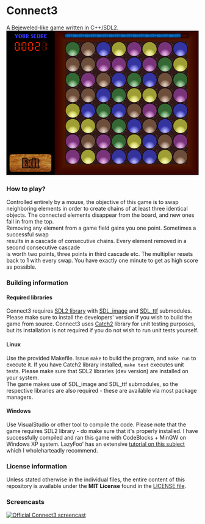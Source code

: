 # Connect3

A Bejeweled-like game written in C++/SDL2.
![A screenshot of ingame view of Connect3](Connect3.png)

### How to play?
Controlled entirely by a mouse, the objective of this game is to swap neighboring elements
in order to create chains of at least three identical objects. The connected elements disappear
from the board, and new ones fall in from the top.  
Removing any element from a game field gains you one point. Sometimes a successful swap  
results in a cascade of consecutive chains. Every element removed in a second consecutive cascade  
is worth two points, three points in third cascade etc. The multiplier resets back to 1 with every swap.
You have exactly one minute to get as high score as possible.

### Building information
#### Required libraries
Connect3 requires [SDL2 library](https://www.libsdl.org/download-2.0.php) with [SDL_image](https://www.libsdl.org/projects/SDL_image/) and [SDL_ttf](https://www.libsdl.org/projects/SDL_ttf/) submodules. Please make sure to install the developers' version if you wish to build the game from source.
Connect3 uses [Catch2](https://github.com/catchorg/Catch2) library for unit testing purposes, but its installation is not required if you do not wish to run unit tests yourself.
#### Linux
Use the provided Makefile. Issue `make` to build the program, and `make run` to execute it. If you have Catch2 library installed, `make test` executes unit tests.
Please make sure that SDL2 libraries (dev version) are installed on your system.  
The game makes use of SDL_image and SDL_ttf submodules, so the respective libraries are also required - these are available via most package managers.

#### Windows
Use VisualStudio or other tool to compile the code. Please note that the game requires SDL2 library - do make sure that it's properly installed. I have successfully compiled and ran this game
with CodeBlocks + MinGW on Windows XP system. LazyFoo' has an extensive [tutorial on this subject](http://lazyfoo.net/tutorials/SDL/01_hello_SDL/windows/codeblocks/index.php) which I wholeharteadly recommend.

 
### License information
Unless stated otherwise in the individual files,
the entire content of this repository is available under the **MIT License**
found in the [LICENSE file](LICENSE).

### Screencasts
[![Official Connect3 screencast](https://img.youtube.com/vi/oGTyfh3GC2w/0.jpg)](https://www.youtube.com/watch?v=oGTyfh3GC2w)
